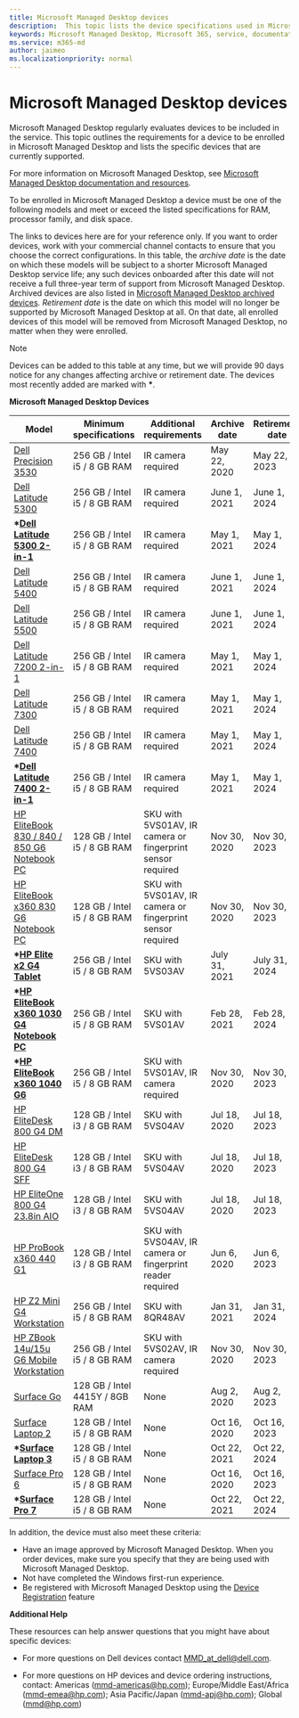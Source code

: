 ```yaml
---
title: Microsoft Managed Desktop devices
description:  This topic lists the device specifications used in Microsoft Managed Desktop.
keywords: Microsoft Managed Desktop, Microsoft 365, service, documentation
ms.service: m365-md
author: jaimeo
ms.localizationpriority: normal
---
```


# Microsoft Managed Desktop devices 

Microsoft Managed Desktop regularly evaluates devices to be included in the service. This topic outlines the requirements for a device to be enrolled in Microsoft Managed Desktop and lists the specific devices that are currently supported.

For more information on Microsoft Managed Desktop, see [Microsoft Managed Desktop documentation and resources](https://docs.microsoft.com/microsoft-365/managed-desktop/). 

<!-- Microsoft 365 E5; Device as a Service -->
<!-- Split from device & technologies topic. Destination topic for aka.ms/device-list  -->
To be enrolled in Microsoft Managed Desktop a device must be one of the following models and meet or exceed the listed specifications for RAM, processor family, and disk space. 

The links to devices here are for your reference only. If you want to order devices, work with your commercial channel contacts to ensure that you choose the correct configurations. In this table, the *archive date* is the date on which these models will be subject to a shorter Microsoft Managed Desktop service life; any such devices onboarded after this date will not receive a full three-year term of support from Microsoft Managed Desktop. Archived devices are also listed in [Microsoft Managed Desktop archived devices](archived-device-list.md). *Retirement date* is the date on which this model will no longer be supported by Microsoft Managed Desktop at all. On that date, all enrolled devices of this model will be removed from Microsoft Managed Desktop, no matter when they were enrolled.

>[!NOTE]
>Devices can be added to this table at any time, but we will provide 90 days notice for any changes affecting archive or retirement date. The devices most recently added are marked with **\***.


**Microsoft Managed Desktop Devices**


| Model    | Minimum specifications  | Additional requirements   | Archive date   | Retirement date   |
|----------|----------------|---------------------------|----------------|--------------------|
| [Dell Precision 3530](https://www.dell.com/en-us/work/shop/cty/pdp/spd/precision-15-3530-laptop?cid=265720&st=dell%2Bprecision%2B3530&VEN1=ihEzXzFB,73667408703289,901q5c14135,c,,%7BProductid%7D&VEN2=be,dell%2Bprecision%2B3530&lid=42076560130&dgc=st&dgseg=so&acd=12309152537461020&VEN3=112504543746142297) | 256 GB / Intel i5 / 8 GB RAM | IR camera required | May 22, 2020  | May 22, 2023 |
| [Dell Latitude 5300](https://www.dell.com/en-us/work/shop/laptops/13-5300/spd/latitude-13-5300-laptop) | 256 GB / Intel i5 / 8 GB RAM | IR camera required | June 1, 2021  | June 1, 2024  |
| **\*[Dell Latitude 5300 2-in-1](https://www.dell.com/en-us/work/shop/laptops/13-5300-2-in-1/spd/latitude-13-5300-2-in-1-laptop)** | 256 GB / Intel i5 / 8 GB RAM | IR camera required | May 1, 2021  | May 1, 2024  |
| [Dell Latitude 5400](https://www.dell.com/en-us/work/shop/laptops/14-5400/spd/latitude-14-5400-laptop) | 256 GB / Intel i5 / 8 GB RAM | IR camera required | June 1, 2021  | June 1, 2024  |
| [Dell Latitude 5500](https://www.dell.com/en-us/work/shop/laptops/15-5500/spd/latitude-15-5500-laptop) | 256 GB / Intel i5 / 8 GB RAM | IR camera required | June 1, 2021  | June 1, 2024  |
| [Dell Latitude 7200 2-in-1](https://www.dell.com/en-us/work/shop/laptops/12-7200-2-in-1/spd/latitude-12-7200-2-in-1-laptop) | 256 GB / Intel i5 / 8 GB RAM | IR camera required | May 1, 2021  | May 1, 2024  |
| [Dell Latitude 7300](https://www.dell.com/en-us/work/shop/laptops/13-7300/spd/latitude-13-7300-laptop) | 256 GB / Intel i5 / 8 GB RAM | IR camera required | May 1, 2021  | May 1, 2024  |
| [Dell Latitude 7400](https://www.dell.com/en-us/work/shop/laptops/new-14/spd/latitude-14-7400-laptop) | 256 GB / Intel i5 / 8 GB RAM | IR camera required | May 1, 2021  | May 1, 2024  |
| **\*[Dell Latitude 7400 2-in-1](https://www.dell.com/en-us/work/shop/laptops/14-2-in-1/spd/latitude-14-7400-2-in-1-laptop)** | 256 GB / Intel i5 / 8 GB RAM | IR camera required | May 1, 2021  | May 1, 2024  |
| [HP EliteBook 830 / 840 / 850 G6 Notebook PC](https://store.hp.com/us/en/mdp/laptops/elitebook-840#!&tab=features) | 128 GB / Intel i5 / 8 GB RAM | SKU with 5VS01AV, IR camera or fingerprint sensor required | Nov 30, 2020 | Nov 30, 2023 |
| [HP EliteBook x360 830 G6 Notebook PC](https://store.hp.com/us/en/pdp/hp-elitebook-x360-830-g6-notebook-pc) | 128 GB / Intel i5 / 8 GB RAM | SKU with 5VS01AV, IR camera or fingerprint sensor required | Nov 30, 2020 | Nov 30, 2023 |
| **\*[HP Elite x2 G4 Tablet](https://store.hp.com/us/en/mdp/laptops/hp-elite-x2-3074457345617405170--1)** | 256 GB / Intel i5 / 8 GB RAM | SKU with 5VS03AV | July 31, 2021 | July 31, 2024 |
| **\*[HP EliteBook x360 1030 G4 Notebook PC](https://store.hp.com/us/en/pdp/hp-elitebook-x360-1030-g4-notebook-pc)** | 256 GB / Intel i5 / 8 GB RAM | SKU with 5VS01AV | Feb 28, 2021 | Feb 28, 2024 |
| **\*[HP EliteBook x360 1040 G6](http://www.hp.com/go/elitebookx360-1040)** | 256 GB / Intel i5 / 8 GB RAM | SKU with 5VS01AV, IR camera required | Nov 30, 2020 | Nov 30, 2023 |
| [HP EliteDesk 800 G4 DM](https://store.hp.com/us/en/mdp/desktops/elitedesk-800-mini-349547--1#!&tab=features) | 128 GB / Intel i3 / 8 GB RAM | SKU with 5VS04AV | Jul 18, 2020 | Jul 18, 2023 |
| [HP EliteDesk 800 G4 SFF](https://store.hp.com/us/en/mdp/desktops/elitedesk-800-small-form-factor-349548--1#!&tab=features) | 128 GB / Intel i3 / 8 GB RAM | SKU with 5VS04AV | Jul 18, 2020 | Jul 18, 2023 |
| [HP EliteOne 800 G4 23.8in AIO](https://store.hp.com/us/en/mdp/desktops/eliteone-800-all-in-one-349552--1#!&tab=features) | 128 GB / Intel i3 / 8 GB RAM | SKU with 5VS04AV | Jul 18, 2020 | Jul 18, 2023 |
| [HP ProBook x360 440 G1](https://store.hp.com/us/en/mdp/laptops/hp-probook-x360-440-3074457345617293669--1#!&tab=features) | 128 GB / Intel i3 / 8 GB RAM | SKU with 5VS04AV, IR camera or fingerprint reader required | Jun 6, 2020 | Jun 6, 2023 |
| [HP Z2 Mini G4 Workstation](https://store.hp.com/us/en/mdp/hp-z2-mini-workstation-451004--1) | 256 GB / Intel i5 / 8 GB RAM | SKU with 8QR48AV| Jan 31, 2021 | Jan 31, 2024 |
|[HP ZBook 14u/15u G6 Mobile Workstation](https://store.hp.com/us/en/mdp/hp-zbook-14u-mobile-workstation) | 256 GB / Intel i5 / 8 GB RAM | SKU with 5VS02AV, IR camera required | Nov 30, 2020 | Nov 30, 2023 |
| [Surface Go](https://www.microsoft.com/p/surface-go-for-business/909wr0x3sgfk/8khl?cid=msft_web_collection&CustomerIntent=Consumer&activetab=pivot%3aoverviewtab) | 128 GB / Intel 4415Y / 8GB RAM | None | Aug 2, 2020 | Aug 2, 2023 |
| [Surface Laptop 2](https://www.microsoft.com/p/surface-laptop-2-for-business/8xlk0g60tlb6/hkq9?cid=msft_web_collection&CustomerIntent=Consumer) | 128 GB / Intel i5 / 8 GB RAM | None | Oct 16, 2020 | Oct 16, 2023 |
| **\*[Surface Laptop 3](https://www.microsoft.com/en-us/surface/business/surface-laptop-3)** | 128 GB / Intel i5 / 8 GB RAM | None | Oct 22, 2021 | Oct 22, 2024 |
| [Surface Pro 6](https://www.microsoft.com/p/surface-pro-6-for-business/8xjq3d3lrp0r/grf9?cid=msft_web_collection&CustomerIntent=Consumer&activetab=pivot%3aoverviewtab) | 128 GB / Intel i5 / 8 GB RAM | None | Oct 16, 2020 | Oct 16, 2023 |
| **\*[Surface Pro 7](https://www.microsoft.com/en-us/surface/business/surface-pro-7)** | 128 GB / Intel i5 / 8 GB RAM | None | Oct 22, 2021 | Oct 22, 2024 |



In addition, the device must also meet these criteria:     

- Have an image approved by Microsoft Managed Desktop. When you order devices, make sure you specify that they are being used with Microsoft Managed Desktop.
- Not have completed the Windows first-run experience.
- Be registered with Microsoft Managed Desktop using the [Device Registration](https://aka.ms/mmddrhelp) feature

**Additional Help**

These resources can help answer questions that you might have about specific devices:

- For more questions on Dell devices contact <a href="mailto:MMD_at_dell@dell.com">MMD_at_dell@dell.com</a>.

- For more questions on HP devices and device ordering instructions, contact: Americas (<a href="mailto:mmd-americas@hp.com">mmd-americas@hp.com</a>); Europe/Middle East/Africa (<a href="mailto:mmd-emea@hp.com">mmd-emea@hp.com</a>); Asia Pacific/Japan (<a href="mailto:mmd-apj@hp.com">mmd-apj@hp.com</a>); Global (<a href="mailto:mmd@hp.com">mmd@hp.com</a>)






